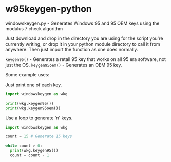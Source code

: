 # w95keygen-python

windowskeygen.py - Generates Windows 95 and 95 OEM keys using the modulus 7 check algorithm


Just download and drop in the directory you are using for the script you're currently writing, or drop it in your python module directory to call it from anywhere.
Then just import the function as one does normally.

`keygen95()` - Generates a retail 95 key that works on all 95 era software, not just the OS.
`keygen95oem()` - Generates an OEM 95 key.


Some example uses:

Just print one of each key.
```python
import windowskeygen as wkg

print(wkg.keygen95())
print(wkg.keygen95oem())
```

Use a loop to generate 'n' keys.

```python
import windowskeygen as wkg

count = 15 # Generate 15 keys

while count > 0:
  print(wkg.keygen95())
  count = count - 1
```
